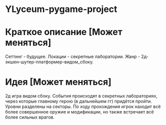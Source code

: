 # YLyceum-pygame-project

# Краткое описание [Может меняться]
Сеттинг - будущее.
Локации - секретные лаборатории.
Жанр - 2д-экшен-шутер-платформер-видом_сбоку.

# Идея [Может меняться]
2д игра видом сбоку. События происходят в секретных лабораториях, через которые главному герою (в дальнейшем гг) придётся пройти. Уровни разделены на секторы. По ходу прохождения игрок находит всё более совершенное оружие и модификации, но также встречает всё более сильных врагов.
